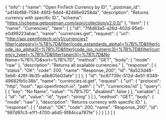 {
  "info": {
    "name": "Open FinTech Currency by ID",
    "_postman_id": "a414bf88-7594-46f3-9dd4-82466e9258da",
    "description": "Returns currency with specific ID.",
    "schema": "https://schema.getpostman.com/json/collection/v2.0.0/"
  },
  "item": [
    {
      "name": "Currencies",
      "item": [
        {
          "id": "7f8d63a5-a26d-402d-95e0-e0d99223abac",
          "name": "currencies.get",
          "request": {
            "url": "http://api.openfintech.io/v1/currencies?filter[category]=%7B%7D&filter[code_estandards_alpha]=%7B%7D&filter[code_iso_alpha3]=%7B%7D&filter[code_iso_numeric3]=%7B%7D&filter[currency_type]=%7B%7D&filter[search]=%7B%7D&No Name=%7B%7D&sort=%7B%7D",
            "method": "GET",
            "body": {
              "mode": "raw"
            },
            "description": "Returns all available currencies."
          },
          "response": [
            {
              "status": "OK",
              "code": 200,
              "name": "Response_200",
              "id": "8a523d48-5eb6-426f-9b35-a6b805b03afe"
            }
          ]
        },
        {
          "id": "bc67739c-512d-4e51-9349-49682fb5c38b",
          "name": "currencies.id.get",
          "request": {
            "url": {
              "protocol": "http",
              "host": "api.openfintech.io",
              "path": [
                "v1",
                "currencies/:id"
              ],
              "query": [
                {
                  "key": "No Name",
                  "value": "%7B%7D",
                  "disabled": false
                }
              ],
              "variable": [
                {
                  "id": "id",
                  "value": "id",
                  "type": "string"
                }
              ]
            },
            "method": "GET",
            "body": {
              "mode": "raw"
            },
            "description": "Returns currency with specific ID."
          },
          "response": [
            {
              "status": "OK",
              "code": 200,
              "name": "Response_200",
              "id": "987d97c3-e1f1-4700-a6d5-9f84cca787fe"
            }
          ]
        }
      ]
    }
  ]
}